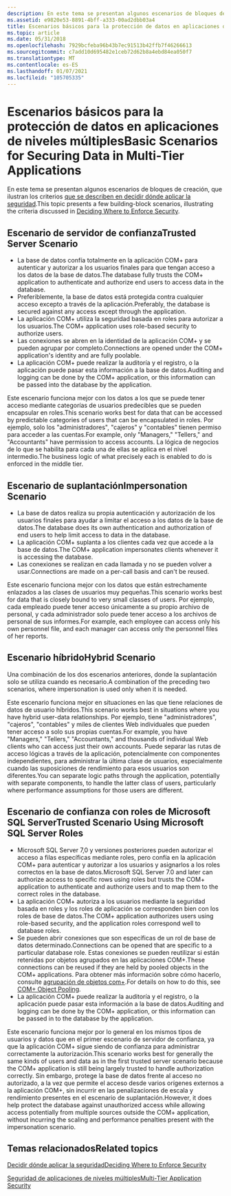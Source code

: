 ```yaml
---
description: En este tema se presentan algunos escenarios de bloques de creación, que ilustran los criterios que se describen en decidir dónde aplicar la seguridad.
ms.assetid: e9820e53-8891-4bff-a333-00ad2dbb03a4
title: Escenarios básicos para la protección de datos en aplicaciones de niveles múltiples
ms.topic: article
ms.date: 05/31/2018
ms.openlocfilehash: 7929bcfeba96b43b7ec91513b42ffb7f46266613
ms.sourcegitcommit: c7add10d695482e1ceb72d62b8a4ebd84ea050f7
ms.translationtype: MT
ms.contentlocale: es-ES
ms.lasthandoff: 01/07/2021
ms.locfileid: "105705335"
---
```

# <a name="basic-scenarios-for-securing-data-in-multi-tier-applications"></a><span data-ttu-id="10d5e-103">Escenarios básicos para la protección de datos en aplicaciones de niveles múltiples</span><span class="sxs-lookup"><span data-stu-id="10d5e-103">Basic Scenarios for Securing Data in Multi-Tier Applications</span></span>

<span data-ttu-id="10d5e-104">En este tema se presentan algunos escenarios de bloques de creación, que ilustran los criterios [que se describen en decidir dónde aplicar la seguridad](deciding-where-to-enforce-security.md).</span><span class="sxs-lookup"><span data-stu-id="10d5e-104">This topic presents a few building-block scenarios, illustrating the criteria discussed in [Deciding Where to Enforce Security](deciding-where-to-enforce-security.md).</span></span>

## <a name="trusted-server-scenario"></a><span data-ttu-id="10d5e-105">Escenario de servidor de confianza</span><span class="sxs-lookup"><span data-stu-id="10d5e-105">Trusted Server Scenario</span></span>

-   <span data-ttu-id="10d5e-106">La base de datos confía totalmente en la aplicación COM+ para autenticar y autorizar a los usuarios finales para que tengan acceso a los datos de la base de datos.</span><span class="sxs-lookup"><span data-stu-id="10d5e-106">The database fully trusts the COM+ application to authenticate and authorize end users to access data in the database.</span></span>
-   <span data-ttu-id="10d5e-107">Preferiblemente, la base de datos está protegida contra cualquier acceso excepto a través de la aplicación.</span><span class="sxs-lookup"><span data-stu-id="10d5e-107">Preferably, the database is secured against any access except through the application.</span></span>
-   <span data-ttu-id="10d5e-108">La aplicación COM+ utiliza la seguridad basada en roles para autorizar a los usuarios.</span><span class="sxs-lookup"><span data-stu-id="10d5e-108">The COM+ application uses role-based security to authorize users.</span></span>
-   <span data-ttu-id="10d5e-109">Las conexiones se abren en la identidad de la aplicación COM+ y se pueden agrupar por completo.</span><span class="sxs-lookup"><span data-stu-id="10d5e-109">Connections are opened under the COM+ application's identity and are fully poolable.</span></span>
-   <span data-ttu-id="10d5e-110">La aplicación COM+ puede realizar la auditoría y el registro, o la aplicación puede pasar esta información a la base de datos.</span><span class="sxs-lookup"><span data-stu-id="10d5e-110">Auditing and logging can be done by the COM+ application, or this information can be passed into the database by the application.</span></span>

<span data-ttu-id="10d5e-111">Este escenario funciona mejor con los datos a los que se puede tener acceso mediante categorías de usuarios predecibles que se pueden encapsular en roles.</span><span class="sxs-lookup"><span data-stu-id="10d5e-111">This scenario works best for data that can be accessed by predictable categories of users that can be encapsulated in roles.</span></span> <span data-ttu-id="10d5e-112">Por ejemplo, solo los "administradores", "cajeros" y "contables" tienen permiso para acceder a las cuentas.</span><span class="sxs-lookup"><span data-stu-id="10d5e-112">For example, only "Managers," "Tellers," and "Accountants" have permission to access accounts.</span></span> <span data-ttu-id="10d5e-113">La lógica de negocios de lo que se habilita para cada una de ellas se aplica en el nivel intermedio.</span><span class="sxs-lookup"><span data-stu-id="10d5e-113">The business logic of what precisely each is enabled to do is enforced in the middle tier.</span></span>

## <a name="impersonation-scenario"></a><span data-ttu-id="10d5e-114">Escenario de suplantación</span><span class="sxs-lookup"><span data-stu-id="10d5e-114">Impersonation Scenario</span></span>

-   <span data-ttu-id="10d5e-115">La base de datos realiza su propia autenticación y autorización de los usuarios finales para ayudar a limitar el acceso a los datos de la base de datos.</span><span class="sxs-lookup"><span data-stu-id="10d5e-115">The database does its own authentication and authorization of end users to help limit access to data in the database.</span></span>
-   <span data-ttu-id="10d5e-116">La aplicación COM+ suplanta a los clientes cada vez que accede a la base de datos.</span><span class="sxs-lookup"><span data-stu-id="10d5e-116">The COM+ application impersonates clients whenever it is accessing the database.</span></span>
-   <span data-ttu-id="10d5e-117">Las conexiones se realizan en cada llamada y no se pueden volver a usar.</span><span class="sxs-lookup"><span data-stu-id="10d5e-117">Connections are made on a per-call basis and can't be reused.</span></span>

<span data-ttu-id="10d5e-118">Este escenario funciona mejor con los datos que están estrechamente enlazados a las clases de usuarios muy pequeñas.</span><span class="sxs-lookup"><span data-stu-id="10d5e-118">This scenario works best for data that is closely bound to very small classes of users.</span></span> <span data-ttu-id="10d5e-119">Por ejemplo, cada empleado puede tener acceso únicamente a su propio archivo de personal, y cada administrador solo puede tener acceso a los archivos de personal de sus informes.</span><span class="sxs-lookup"><span data-stu-id="10d5e-119">For example, each employee can access only his own personnel file, and each manager can access only the personnel files of her reports.</span></span>

## <a name="hybrid-scenario"></a><span data-ttu-id="10d5e-120">Escenario híbrido</span><span class="sxs-lookup"><span data-stu-id="10d5e-120">Hybrid Scenario</span></span>

<span data-ttu-id="10d5e-121">Una combinación de los dos escenarios anteriores, donde la suplantación solo se utiliza cuando es necesario.</span><span class="sxs-lookup"><span data-stu-id="10d5e-121">A combination of the preceding two scenarios, where impersonation is used only when it is needed.</span></span>

<span data-ttu-id="10d5e-122">Este escenario funciona mejor en situaciones en las que tiene relaciones de datos de usuario híbridos.</span><span class="sxs-lookup"><span data-stu-id="10d5e-122">This scenario works best in situations where you have hybrid user-data relationships.</span></span> <span data-ttu-id="10d5e-123">Por ejemplo, tiene "administradores", "cajeros", "contables" y miles de clientes Web individuales que pueden tener acceso a solo sus propias cuentas.</span><span class="sxs-lookup"><span data-stu-id="10d5e-123">For example, you have "Managers," "Tellers," "Accountants," and thousands of individual Web clients who can access just their own accounts.</span></span> <span data-ttu-id="10d5e-124">Puede separar las rutas de acceso lógicas a través de la aplicación, potencialmente con componentes independientes, para administrar la última clase de usuarios, especialmente cuando las suposiciones de rendimiento para esos usuarios son diferentes.</span><span class="sxs-lookup"><span data-stu-id="10d5e-124">You can separate logic paths through the application, potentially with separate components, to handle the latter class of users, particularly where performance assumptions for those users are different.</span></span>

## <a name="trusted-scenario-using-microsoft-sql-server-roles"></a><span data-ttu-id="10d5e-125">Escenario de confianza con roles de Microsoft SQL Server</span><span class="sxs-lookup"><span data-stu-id="10d5e-125">Trusted Scenario Using Microsoft SQL Server Roles</span></span>

-   <span data-ttu-id="10d5e-126">Microsoft SQL Server 7,0 y versiones posteriores pueden autorizar el acceso a filas específicas mediante roles, pero confía en la aplicación COM+ para autenticar y autorizar a los usuarios y asignarlos a los roles correctos en la base de datos.</span><span class="sxs-lookup"><span data-stu-id="10d5e-126">Microsoft SQL Server 7.0 and later can authorize access to specific rows using roles but trusts the COM+ application to authenticate and authorize users and to map them to the correct roles in the database.</span></span>
-   <span data-ttu-id="10d5e-127">La aplicación COM+ autoriza a los usuarios mediante la seguridad basada en roles y los roles de aplicación se corresponden bien con los roles de base de datos.</span><span class="sxs-lookup"><span data-stu-id="10d5e-127">The COM+ application authorizes users using role-based security, and the application roles correspond well to database roles.</span></span>
-   <span data-ttu-id="10d5e-128">Se pueden abrir conexiones que son específicas de un rol de base de datos determinado.</span><span class="sxs-lookup"><span data-stu-id="10d5e-128">Connections can be opened that are specific to a particular database role.</span></span> <span data-ttu-id="10d5e-129">Estas conexiones se pueden reutilizar si están retenidas por objetos agrupados en las aplicaciones COM+.</span><span class="sxs-lookup"><span data-stu-id="10d5e-129">These connections can be reused if they are held by pooled objects in the COM+ applications.</span></span> <span data-ttu-id="10d5e-130">Para obtener más información sobre cómo hacerlo, consulte [agrupación de objetos com+](com--object-pooling.md).</span><span class="sxs-lookup"><span data-stu-id="10d5e-130">For details on how to do this, see [COM+ Object Pooling](com--object-pooling.md).</span></span>
-   <span data-ttu-id="10d5e-131">La aplicación COM+ puede realizar la auditoría y el registro, o la aplicación puede pasar esta información a la base de datos.</span><span class="sxs-lookup"><span data-stu-id="10d5e-131">Auditing and logging can be done by the COM+ application, or this information can be passed in to the database by the application.</span></span>

<span data-ttu-id="10d5e-132">Este escenario funciona mejor por lo general en los mismos tipos de usuarios y datos que en el primer escenario de servidor de confianza, ya que la aplicación COM+ sigue siendo de confianza para administrar correctamente la autorización.</span><span class="sxs-lookup"><span data-stu-id="10d5e-132">This scenario works best for generally the same kinds of users and data as in the first trusted server scenario because the COM+ application is still being largely trusted to handle authorization correctly.</span></span> <span data-ttu-id="10d5e-133">Sin embargo, protege la base de datos frente al acceso no autorizado, a la vez que permite el acceso desde varios orígenes externos a la aplicación COM+, sin incurrir en las penalizaciones de escala y rendimiento presentes en el escenario de suplantación.</span><span class="sxs-lookup"><span data-stu-id="10d5e-133">However, it does help protect the database against unauthorized access while allowing access potentially from multiple sources outside the COM+ application, without incurring the scaling and performance penalties present with the impersonation scenario.</span></span>

## <a name="related-topics"></a><span data-ttu-id="10d5e-134">Temas relacionados</span><span class="sxs-lookup"><span data-stu-id="10d5e-134">Related topics</span></span>

<dl> <dt>

[<span data-ttu-id="10d5e-135">Decidir dónde aplicar la seguridad</span><span class="sxs-lookup"><span data-stu-id="10d5e-135">Deciding Where to Enforce Security</span></span>](deciding-where-to-enforce-security.md)
</dt> <dt>

[<span data-ttu-id="10d5e-136">Seguridad de aplicaciones de niveles múltiples</span><span class="sxs-lookup"><span data-stu-id="10d5e-136">Multi-Tier Application Security</span></span>](multi-tier-application-security.md)
</dt> </dl>

 

 



